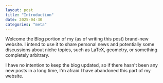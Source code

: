 ```yaml
---
layout: post
title: "Introduction"
date: 2025-04-30
categories: "meta"
---
```


Welcome the Blog portion of my (as of writing this post) brand-new website. I intend to use it to share personal news and potentially some discussions about niche topics, such as LaTeX, geometry, or something completely arbitrary.

I have no intention to keep the blog updated, so if there hasn't been any new posts in a long time, I'm afraid I have abandoned this part of my website.